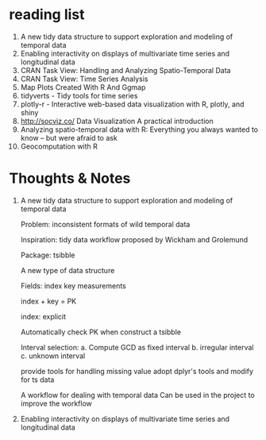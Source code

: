 # reading list

1. A new tidy data structure to support exploration and modeling of temporal data
2. Enabling interactivity on displays of multivariate time series and longitudinal data
3. CRAN Task View: Handling and Analyzing Spatio-Temporal Data
4. CRAN Task View: Time Series Analysis
5. Map Plots Created With R And Ggmap
6. tidyverts - Tidy tools for time series
7. plotly-r - Interactive web-based data visualization with R, plotly, and shiny
8. http://socviz.co/ Data Visualization A practical introduction
9. Analyzing spatio-temporal data with R: Everything you always wanted to know – but were afraid to ask
10. Geocomputation with R

# Thoughts & Notes

1. A new tidy data structure to support exploration and modeling of temporal data

	Problem: inconsistent formats of wild temporal data

	Inspiration: tidy data workflow proposed by Wickham and Grolemund 

    Package: tsibble

    A new type of data structure

    Fields: index key measurements

    index + key = PK

    index: explicit

    Automatically check PK when construct a tsibble 

    Interval selection: 
    	a. Compute GCD as fixed interval
    	b. irregular interval
    	c. unknown interval

    provide tools for handling missing value 
    adopt dplyr's tools and modify for ts data

    A workflow for dealing with temporal data 
    Can be used in the project to improve the workflow

2. Enabling interactivity on displays of multivariate time series and longitudinal data

    
